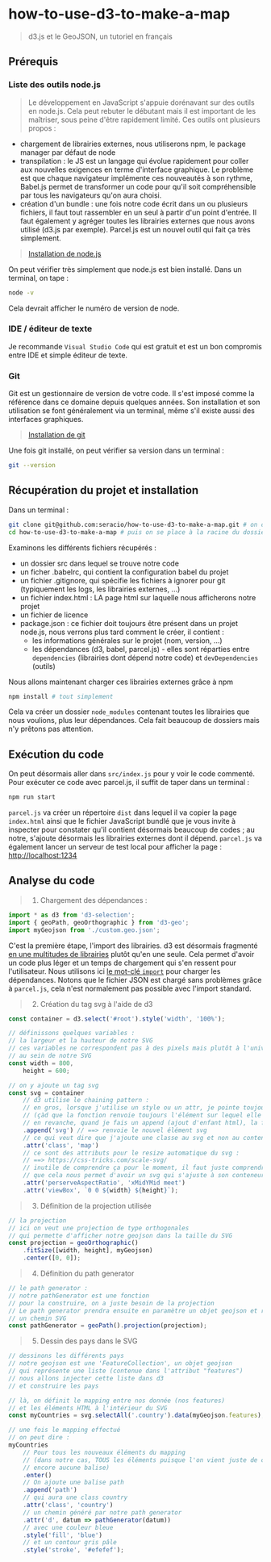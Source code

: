 # how-to-use-d3-to-make-a-map

> d3.js et le GeoJSON, un tutoriel en français

## Prérequis

### Liste des outils node.js

> Le développement en JavaScript s'appuie dorénavant sur des outils en node.js. Cela peut rebuter le débutant mais il est important de les maîtriser, sous peine d'être rapidement limité.
> Ces outils ont plusieurs propos :

* chargement de librairies externes, nous utiliserons npm, le package manager par défaut de node
* transpilation : le JS est un langage qui évolue rapidement pour coller aux nouvelles exigences en terme d'interface graphique. Le problème est que chaque navigateur implémente ces nouveautés à son rythme, Babel.js permet de transformer un code pour qu'il soit compréhensible par tous les navigateurs qu'on aura choisi.
* création d'un bundle : une fois notre code écrit dans un ou plusieurs fichiers, il faut tout rassembler en un seul à partir d'un point d'entrée. Il faut également y agréger toutes les librairies externes que nous avons utilisé (d3.js par exemple). Parcel.js est un nouvel outil qui fait ça très simplement.

> [Installation de node.js](https://nodejs.org/en/download/)

On peut vérifier très simplement que node.js est bien installé. Dans un terminal, on tape :

```bash
node -v
```

Cela devrait afficher le numéro de version de node.

### IDE / éditeur de texte

Je recommande `Visual Studio Code` qui est gratuit et est un bon compromis entre IDE et simple éditeur de texte.

### Git

Git est un gestionnaire de version de votre code. Il s'est imposé comme la référence dans ce domaine depuis quelques années. Son installation et son utilisation se font généralement via un terminal, même s'il existe aussi des interfaces graphiques.

> [Installation de git](https://git-scm.com/book/fr/v2/D%C3%A9marrage-rapide-Installation-de-Git)

Une fois git installé, on peut vérifier sa version dans un terminal :

```bash
git --version
```

## Récupération du projet et installation

Dans un terminal :

```bash
git clone git@github.com:seracio/how-to-use-d3-to-make-a-map.git # on clone le projet sur notre ordinateur
cd how-to-use-d3-to-make-a-map # puis on se place à la racine du dossier
```

Examinons les différents fichiers récupérés :

* un dossier src dans lequel se trouve notre code
* un ficher .babelrc, qui contient la configuration babel du projet
* un fichier .gitignore, qui spécifie les fichiers à ignorer pour git (typiquement les logs, les librairies externes, ...)
* un fichier index.html : LA page html sur laquelle nous afficherons notre projet
* un fichier de licence
* package.json : ce fichier doit toujours être présent dans un projet node.js, nous verrons plus tard comment le créer, il contient :
  * les informations générales sur le projet (nom, version, ...)
  * les dépendances (d3, babel, parcel.js) - elles sont réparties entre `dependencies` (librairies dont dépend notre code) et `devDependencies` (outils)

Nous allons maintenant charger ces librairies externes grâce à npm

```bash
npm install # tout simplement
```

Cela va créer un dossier `node_modules` contenant toutes les librairies que nous voulions, plus leur dépendances. Cela fait beaucoup de dossiers mais n'y prêtons pas attention.

## Exécution du code

On peut désormais aller dans `src/index.js` pour y voir le code commenté.
Pour exécuter ce code avec parcel.js, il suffit de taper dans un terminal :

```bash
npm run start
```

`parcel.js` va créer un répertoire `dist` dans lequel il va copier la page `index.html` ainsi que le fichier JavaScript bundlé que je vous invite à inspecter pour constater qu'il contient désormais beaucoup de codes ; au notre, s'ajoute désormais les librairies externes dont il dépend.
`parcel.js` va également lancer un serveur de test local pour afficher la page : [http://localhost:1234](http://localhost:1234)

## Analyse du code

> 1. Chargement des dépendances :

```javascript
import * as d3 from 'd3-selection';
import { geoPath, geoOrthographic } from 'd3-geo';
import myGeojson from './custom.geo.json';
```

C'est la première étape, l'import des librairies. d3 est désormais fragmenté [en une multitudes de librairies](https://github.com/d3) plutôt qu'en une seule. Cela permet d'avoir un code plus léger et un temps de chargement qui s'en ressent pour l'utilisateur.
Nous utilisons ici [le mot-clé `import`](https://developer.mozilla.org/fr/docs/Web/JavaScript/Reference/Instructions/import) pour charger les dépendances.
Notons que le fichier JSON est chargé sans problèmes grâce à `parcel.js`, cela n'est normalement pas possible avec l'import standard.

> 2. Création du tag svg à l'aide de d3

```javascript
const container = d3.select('#root').style('width', '100%');

// définissons quelques variables :
// la largeur et la hauteur de notre SVG
// ces variables ne correspondent pas à des pixels mais plutôt à l'univers visible
// au sein de notre SVG
const width = 800,
    height = 600;

// on y ajoute un tag svg
const svg = container
    // d3 utilise le chaining pattern :
    // en gros, lorsque j'utilise un style ou un attr, je pointe toujours sur le même élément
    // (çàd que la fonction renvoie toujours l'élément sur lequel elle s'applique)
    // en revanche, quand je fais un append (ajout d'enfant html), la fonction append renvoie l'enfant ajouté
    .append('svg') // ==> renvoie le nouvel élément svg
    // ce qui veut dire que j'ajoute une classe au svg et non au conteneur initial
    .attr('class', 'map')
    // ce sont des attributs pour le resize automatique du svg :
    // ==> https://css-tricks.com/scale-svg/
    // inutile de comprendre ça pour le moment, il faut juste comprendre
    // que cela nous permet d'avoir un svg qui s'ajuste à son conteneur
    .attr('perserveAspectRatio', 'xMidYMid meet')
    .attr('viewBox', `0 0 ${width} ${height}`);
```

> 3. Définition de la projection utilisée

```javascript
// la projection
// ici on veut une projection de type orthogonales
// qui permette d'afficher notre geojson dans la taille du SVG
const projection = geoOrthographic()
    .fitSize([width, height], myGeojson)
    .center([0, 0]);
```

> 4. Définition du path generator

```javascript
// le path generator :
// notre pathGenerator est une fonction
// pour la construire, on a juste besoin de la projection
// Le path generator prendra ensuite en paramètre un objet geojson et renverra
// un chemin SVG
const pathGenerator = geoPath().projection(projection);
```

> 5. Dessin des pays dans le SVG

```javascript
// dessinons les différents pays
// notre geojson est une 'FeatureCollection', un objet geojson
// qui représente une liste (contenue dans l'attribut "features")
// nous allons injecter cette liste dans d3
// et construire les pays

// là, on définit le mapping entre nos donnée (nos features)
// et les éléments HTML à l'intérieur du SVG
const myCountries = svg.selectAll('.country').data(myGeojson.features);

// une fois le mapping effectué
// on peut dire :
myCountries
    // Pour tous les nouveaux éléments du mapping
    // (dans notre cas, TOUS les éléments puisque l'on vient juste de créer le mapping et qu'il n'y a
    // encore aucune balise)
    .enter()
    // On ajoute une balise path
    .append('path')
    // qui aura une class country
    .attr('class', 'country')
    // un chemin généré par notre path generator
    .attr('d', datum => pathGenerator(datum))
    // avec une couleur bleue
    .style('fill', 'blue')
    // et un contour gris pâle
    .style('stroke', '#efefef');
```

